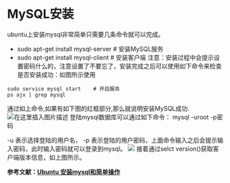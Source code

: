# MySQL安装


ubuntu上安装mysql非常简单只需要几条命令就可以完成。

- sudo apt-get install mysql-server  # 安装MySQL服务
- sudo apt-get install mysql-client            # 安装客户端
  注意：安装过程中会提示设置密码什么的，注意设置了不要忘了，安装完成之后可以使用如下命令来检查是否安装成功：如图所示使用

```
sudo service mysql start    # 开启服务
ps ajx | grep mysql    
```
通过如上命令,如果有如下图的红框部分,那么就说明安装MySQL成功.
![在这里插入图片描述](E:\GitHub\Python\MySQL\MySQL安装\image\start_sql.png)
 登陆mysql数据库可以通过如下命令：
    mysql -uroot -p密码

-u 表示选择登陆的用户名， -p 表示登陆的用户密码，上面命令输入之后会提示输入密码，此时输入密码就可以登录到mysql。
![](E:\GitHub\Python\MySQL\MySQL安装\image\logn.png)
接着通过selct version()获取客户端版本信息，如上图所示。


**参考文献：[Ubuntu 安装mysql和简单操作](https://www.cnblogs.com/zhuyp1015/p/3561470.html)**